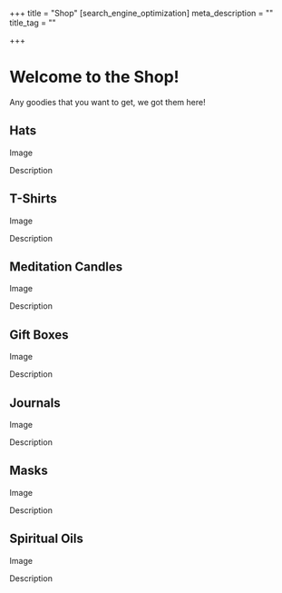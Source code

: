 +++
title = "Shop"
[search_engine_optimization]
meta_description = ""
title_tag = ""

+++
# Welcome to the Shop!

Any goodies that you want to get, we got them here!

## Hats

Image

Description

## T-Shirts

Image

Description

## Meditation Candles

Image

Description

## Gift Boxes

Image

Description

## Journals

Image

Description

## Masks

Image

Description

## Spiritual Oils

Image

Description